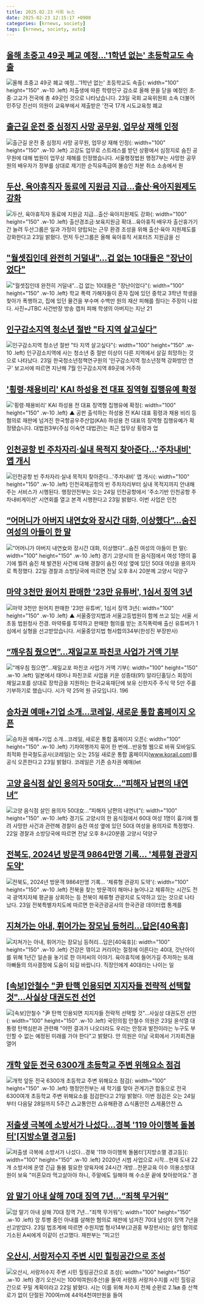 ```yaml
---
title: 2025.02.23 사회 뉴스
date: 2025-02-23 12:15:17 +0900
categories: [krnews, society]
tags: [krnews, society, auto]
---
```

## [올해 초중고 49곳 폐교 예정…'1학년 없는' 초등학교도 속출](https://n.news.naver.com/mnews/article/422/0000715778)

![올해 초중고 49곳 폐교 예정…'1학년 없는' 초등학교도 속출](https://mimgnews.pstatic.net/image/origin/422/2025/02/23/715778.jpg?type=nf220_150){: width="100" height="150" .w-10 .left}
저출생에 따른 학령인구 감소로 올해 문을 닫을 예정인 초·중·고교가 전국에 총 49곳인 것으로 나타났습니다. 23일 국회 교육위원회 소속 더불어민주당 진선미 의원이 교육부에서 제출받은 '전국 17개 시도교육청 폐교

## [출근길 운전 중 심정지 사망 공무원, 업무상 재해 인정](https://n.news.naver.com/mnews/article/214/0001407127)

![출근길 운전 중 심정지 사망 공무원, 업무상 재해 인정](https://mimgnews.pstatic.net/image/origin/214/2025/02/23/1407127.jpg?type=nf220_150){: width="100" height="150" .w-10 .left}
고강도 업무로 스트레스를 받던 상황에서 심정지로 숨진 공무원에 대해 법원이 업무상 재해를 인정했습니다. 서울행정법원 행정7부는 사망한 공무원의 배우자가 정부를 상대로 제기한 순직유족급여 불승인 처분 취소 소송에서 원

## [두산, 육아휴직자 동료에 지원금 지급…출산·육아지원제도 강화](https://n.news.naver.com/mnews/article/001/0015228199)

![두산, 육아휴직자 동료에 지원금 지급…출산·육아지원제도 강화](https://mimgnews.pstatic.net/image/origin/001/2025/02/23/15228199.jpg?type=nf220_150){: width="100" height="150" .w-10 .left}
출산경조금·보육지원금 확대…육아휴직·배우자 출산휴가기간 늘려 두산그룹은 일과 가정이 양립되는 근무 환경 조성을 위해 출산·육아 지원제도를 강화한다고 23일 밝혔다. 먼저 두산그룹은 올해 육아휴직 서포터즈 지원금을 신

## ["월셋집인데 완전히 거덜내"...겁 없는 10대들은 "장난이었다"](https://n.news.naver.com/mnews/article/018/0005949084)

!["월셋집인데 완전히 거덜내"...겁 없는 10대들은 "장난이었다"](https://mimgnews.pstatic.net/image/origin/018/2025/02/22/5949084.jpg?type=nf220_150){: width="100" height="150" .w-10 .left}
학교 폭력 가해자들이 혼자 집에 있던 중학교 3학년 학생을 찾아가 폭행하고, 집에 있던 물건을 부수며 수백만 원의 재산 피해를 줬다는 주장이 나왔다. 사진=JTBC 사건반장 방송 캡처 피해 학생의 아버지는 지난 21

## [인구감소지역 청소년 절반 "타 지역 살고싶다"](https://n.news.naver.com/mnews/article/656/0000122402)

![인구감소지역 청소년 절반 "타 지역 살고싶다"](https://mimgnews.pstatic.net/image/origin/656/2025/02/23/122402.jpg?type=nf220_150){: width="100" height="150" .w-10 .left}
인구감소지역에 사는 청소년 중 절반 이상이 다른 지역에서 살길 희망하는 것으로 나타났다. 23일 한국청소년정책연구원의 '인구감소지역 청소년정책 강화방안 연구' 보고서에 따르면 지난해 7월 인구감소지역 89곳에 거주하

## ['횡령·채용비리' KAI 하성용 전 대표 징역형 집행유예 확정](https://n.news.naver.com/mnews/article/055/0001234255)

!['횡령·채용비리' KAI 하성용 전 대표 징역형 집행유예 확정](https://mimgnews.pstatic.net/image/origin/055/2025/02/23/1234255.jpg?type=nf220_150){: width="100" height="150" .w-10 .left}
▲ 공판 출석하는 하성용 전 KAI 대표 횡령과 채용 비리 등 혐의로 재판에 넘겨진 한국항공우주산업(KAI) 하성용 전 대표의 징역형 집행유예가 확정됐습니다. 대법원3부(주심 이숙연 대법관)는 최근 업무상 횡령과 업

## [인천공항 빈 주차자리·실내 목적지 찾아준다…'주차내비' 앱 개시](https://n.news.naver.com/mnews/article/008/0005156944)

![인천공항 빈 주차자리·실내 목적지 찾아준다…'주차내비' 앱 개시](https://mimgnews.pstatic.net/image/origin/008/2025/02/23/5156944.jpg?type=nf220_150){: width="100" height="150" .w-10 .left}
인천국제공항의 빈 주차자리부터 실내 목적지까지 안내해 주는 서비스가 시행된다. 행정안전부는 오는 24일 인천공항에서 '주소기반 인천공항 주차내비게이션' 시연회를 열고 본격 시행한다고 23일 밝혔다. 이번 사업은 인천

## [“어머니가 아버지 내연女와 장시간 대화, 이상했다”…숨진 여성의 아들이 한 말](https://n.news.naver.com/mnews/article/009/0005448068)

![“어머니가 아버지 내연女와 장시간 대화, 이상했다”…숨진 여성의 아들이 한 말](https://mimgnews.pstatic.net/image/origin/009/2025/02/22/5448068.jpg?type=nf220_150){: width="100" height="150" .w-10 .left}
경기 고양시의 한 음식점에서 여성 1명이 흉기에 찔려 숨진 채 발견된 사건에 대해 경찰이 숨진 여성 옆에 있던 50대 여성을 용의자로 특정했다. 22일 경찰과 소방당국에 따르면 전날 오후 8시 20분께 고양시 덕양구

## [마약 3천만 원어치 판매한 '23만 유튜버', 1심서 징역 3년](https://n.news.naver.com/mnews/article/055/0001234263)

![마약 3천만 원어치 판매한 '23만 유튜버', 1심서 징역 3년](https://mimgnews.pstatic.net/image/origin/055/2025/02/23/1234263.jpg?type=nf220_150){: width="100" height="150" .w-10 .left}
▲ 서울중앙지법과 서울고등법원이 함께 쓰고 있는 서울 서초동 법원청사 전경. 마약류를 투약하고 판매한 혐의를 받는 조직폭력배 출신 유튜버가 1심에서 실형을 선고받았습니다. 서울중앙지법 형사합의34부(한성진 부장판사)

## [“깨우침 줬으면”…재일교포 파친코 사업가 거액 기부](https://n.news.naver.com/mnews/article/056/0011898322)

![“깨우침 줬으면”…재일교포 파친코 사업가 거액 기부](https://mimgnews.pstatic.net/image/origin/056/2025/02/23/11898322.jpg?type=nf220_150){: width="100" height="150" .w-10 .left}
일본에서 태어나 파친코로 사업을 키운 성종태(91) 알라딘홀딩스 회장이 재일교포를 상대로 장학금을 지원하는 한국교육재단에 보유 신한지주 주식 약 5만 주를 기부하기로 했습니다. 시가 약 25억 원 규모입니다. 196

## [승차권 예매+기업 소개…코레일, 새로운 통합 홈페이지 오픈](https://n.news.naver.com/mnews/article/001/0015228269)

![승차권 예매+기업 소개…코레일, 새로운 통합 홈페이지 오픈](https://mimgnews.pstatic.net/image/origin/001/2025/02/23/15228269.jpg?type=nf220_150){: width="100" height="150" .w-10 .left}
기차여행까지 묶어 한 번에…반응형 웹으로 바꿔 모바일도 최적화 한국철도공사(코레일)는 오는 25일 새로운 통합 홈페이지(www.korail.com)를 공식 오픈한다고 23일 밝혔다. 코레일은 기존 승차권 예매(let

## [고양 음식점 살인 용의자 50대女…“피해자 남편의 내연녀”](https://n.news.naver.com/mnews/article/005/0001758963)

![고양 음식점 살인 용의자 50대女…“피해자 남편의 내연녀”](https://mimgnews.pstatic.net/image/origin/005/2025/02/22/1758963.jpg?type=nf220_150){: width="100" height="150" .w-10 .left}
경기도 고양시의 한 음식점에서 60대 여성 1명이 흉기에 찔려 사망한 사건과 관련해 경찰이 숨진 여성 옆에 있던 50대 여성을 용의자로 특정했다. 22일 경찰과 소방당국에 따르면 전날 오후 8시20분쯤 고양시 덕양구

## [전북도, 2024년 방문객 9864만명 기록… '체류형 관광지 도약'](https://n.news.naver.com/mnews/article/003/0013082634)

![전북도, 2024년 방문객 9864만명 기록… '체류형 관광지 도약'](https://mimgnews.pstatic.net/image/origin/003/2025/02/23/13082634.jpg?type=nf220_150){: width="100" height="150" .w-10 .left}
전북을 찾는 방문객이 해마나 늘어나고 체류하는 시간도 전국 광역지자체 평균을 상회하는 등 전북이 체류형 관광지로 도약하고 있는 것으로 나타났다. 23일 전북특별자치도에 따르면 한국관광공사의 한국관광 데이터랩 통계를

## [지쳐가는 아내, 휘어가는 장모님 등허리…답은[40육휴]](https://n.news.naver.com/mnews/article/008/0005156781)

![지쳐가는 아내, 휘어가는 장모님 등허리…답은[40육휴]](https://mimgnews.pstatic.net/image/origin/008/2025/02/22/5156781.jpg?type=nf220_150){: width="100" height="150" .w-10 .left}
건강은 꺾이고 커리어는 절정에 이른다는 40대, 갓난아이를 위해 1년간 일손을 놓기로 한 아저씨의 이야기. 육아휴직에 들어가길 주저하는 또래 아빠들의 의사결정에 도움이 되길 바랍니다. 직장인에게 40대라는 나이는 일

## [[속보]안철수 "尹 탄핵 인용되면 지지자들 전략적 선택할 것"…사실상 대권도전 선언](https://n.news.naver.com/mnews/article/087/0001099748)

![[속보]안철수 "尹 탄핵 인용되면 지지자들 전략적 선택할 것"…사실상 대권도전 선언](https://mimgnews.pstatic.net/image/origin/087/2025/02/23/1099748.jpg?type=nf220_150){: width="100" height="150" .w-10 .left}
국민의힘 안철수 의원은 23일 윤석열 대통령 탄핵심판과 관련해 "어떤 결과가 나오더라도 우리는 안정과 발전이라는 누구도 부인할 수 없는 예정된 미래를 가야 한다"고 밝혔다. 안 의원은 이날 국회에서 기자회견을 열어

## [개학 앞둔 전국 6300개 초등학교 주변 위해요소 점검](https://n.news.naver.com/mnews/article/008/0005156943)

![개학 앞둔 전국 6300개 초등학교 주변 위해요소 점검](https://mimgnews.pstatic.net/image/origin/008/2025/02/23/5156943.jpg?type=nf220_150){: width="100" height="150" .w-10 .left}
행정안전부는 새 학기를 맞아 관계기관 합동으로 전국 6300여개 초등학교 주변 위해요소를 점검한다고 21일 밝혔다. 이번 점검은 오는 24일부터 다음달 28일까지 5주간 △교통안전 △유해환경 △식품안전 △제품안전 △

## [저출생 극복에 소방서가 나섰다…경북 '119 아이행복 돌봄터'[지방소멸 경고등]](https://n.news.naver.com/mnews/article/001/0015227516)

![저출생 극복에 소방서가 나섰다…경북 '119 아이행복 돌봄터'[지방소멸 경고등]](https://mimgnews.pstatic.net/image/origin/001/2025/02/22/15227516.jpg?type=nf220_150){: width="100" height="150" .w-10 .left}
2020년 시범 사업으로 시작…현재 도내 22개 소방서에 운영 긴급 돌봄 필요한 양육자에 24시간 개방…전문교육 이수 의용소방대원이 보육 "미혼모라 먹고살아야 하니, 주말에도 일해야 해 수소문 끝에 찾아왔어요." 경

## [암 말기 아내 살해 70대 징역 7년…“죄책 무거워”](https://n.news.naver.com/mnews/article/016/0002432720)

![암 말기 아내 살해 70대 징역 7년…“죄책 무거워”](https://mimgnews.pstatic.net/image/origin/016/2025/02/23/2432720.jpg?type=nf220_150){: width="100" height="150" .w-10 .left}
암 투병 중인 아내를 살해한 혐의로 재판에 넘겨진 70대 남성이 징역 7년을 선고받았다. 23일 법조계에 따르면 수원지법 형사14부(고권홍 부장판사)는 살인 혐의로 기소된 A씨에게 이같이 선고했다. 재판부는 “피고인

## [오산시, 서랑저수지 주변 시민 힐링공간으로 조성](https://n.news.naver.com/mnews/article/001/0015228206)

![오산시, 서랑저수지 주변 시민 힐링공간으로 조성](https://mimgnews.pstatic.net/image/origin/001/2025/02/23/15228206.jpg?type=nf220_150){: width="100" height="150" .w-10 .left}
경기 오산시는 100억여원(추산)을 들여 서랑동 서랑저수지를 시민 힐링공간으로 꾸밀 계획이라고 22일 밝혔다. 시는 이를 위해 저수지 전체 순환로 2.1㎞ 중 산책로가 없이 단절된 700여ｍ에 44억4천여만원을 들여

